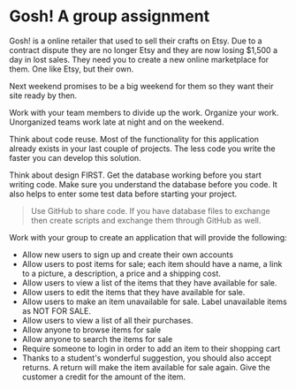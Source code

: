 # Gosh! A group assignment

Gosh! is a online retailer that used to sell their crafts on Etsy. Due to a contract dispute they are no longer Etsy and they are now losing $1,500 a day in lost sales. They need you to create a new online marketplace for them. One like Etsy, but their own.

Next weekend promises to be a big weekend for them so they want their site ready by then.

Work with your team members to divide up the work. Organize your work. Unorganized teams work late at night and on the weekend.

Think about code reuse. Most of the functionality for this application already exists in your last couple of projects. The less code you write the faster you can develop this solution.

Think about design FIRST. Get the database working before you start writing code. Make sure you understand the database before you code. It also helps to enter some test data before starting your project.

> Use GitHub to share code. If you have database files to exchange then create scripts and exchange them through GitHub as well.

Work with your group to create an application that will provide the following:

* Allow new users to sign up and create their own accounts
* Allow users to post items for sale; each item should have a name, a link to a picture, a description, a price and a shipping cost.
* Allow users to view a list of the items that they have available for sale.
* Allow users to edit the items that they have available for sale.
* Allow users to make an item unavailable for sale. Label unavailable items as NOT FOR SALE.
* Allow users to view a list of all their purchases.
* Allow anyone to browse items for sale
* Allow anyone to search the items for sale
* Require someone to login in order to add an item to their shopping cart
* Thanks to a student's wonderful suggestion, you should also accept returns. A return will make the item available for sale again. Give the customer a credit for the amount of the item.

